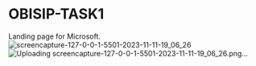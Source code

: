 # OBISIP-TASK1
Landing page for Microsoft.
![screencapture-127-0-0-1-5501-2023-11-11-19_06_26](https://github.com/ravijabade12/OBISIP-TASK1/assets/109469844/bfc55238-5468-4191-9490-8e8e093aae47)
![Uploading screencapture-127-0-0-1-5501-2023-11-11-19_06_26.png…]()


